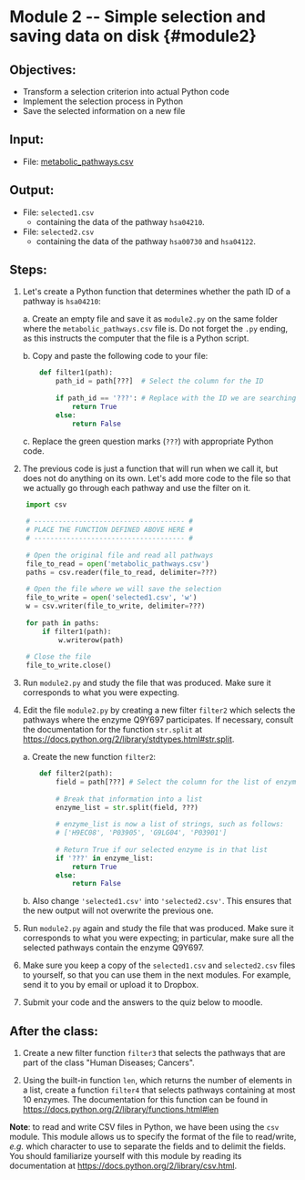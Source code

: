# Module 2 -- Simple selection and saving data on disk {#module2}

## Objectives:
- Transform a selection criterion into actual Python code
- Implement the selection process in Python
- Save the selected information on a new file

## Input:
- File: [metabolic_pathways.csv](files/metabolic_pathways.xls)

## Output:
- File: `selected1.csv`
    * containing the data of the pathway `hsa04210`.
- File: `selected2.csv`
    * containing the data of the pathway `hsa00730` and `hsa04122`.

## Steps:
1. Let's create a Python function that determines whether the path ID of a pathway is `hsa04210`:

    a. Create an empty file and save it as `module2.py` on the same folder where the `metabolic_pathways.csv` file is.
    Do not forget the `.py` ending, as this instructs the computer that the file is a Python script.
    
    b. Copy and paste the following code to your file:
    ```python
        def filter1(path):
            path_id = path[???]  # Select the column for the ID
            
            if path_id == '???': # Replace with the ID we are searching for
                return True
            else:
                return False
    ```
    
    c. Replace the green question marks (`???`) with appropriate Python code.

2. The previous code is just a function that will run when we call it, but does not do anything on its own.
Let's add more code to the file so that we actually go through each pathway and use the filter on it.
```python
    import csv
    
    # ------------------------------------- #
    # PLACE THE FUNCTION DEFINED ABOVE HERE #
    # ------------------------------------- #
    
    # Open the original file and read all pathways
    file_to_read = open('metabolic_pathways.csv')
    paths = csv.reader(file_to_read, delimiter=???)
    
    # Open the file where we will save the selection
    file_to_write = open('selected1.csv', 'w')
    w = csv.writer(file_to_write, delimiter=???)
    
    for path in paths:
        if filter1(path):
            w.writerow(path)
    
    # Close the file
    file_to_write.close()
```

3. Run `module2.py` and study the file that was produced.
Make sure it corresponds to what you were expecting.

4. Edit the file `module2.py` by creating a new filter `filter2` which selects the pathways where the enzyme Q9Y697 participates.
If necessary, consult the documentation for the function `str.split` at <https://docs.python.org/2/library/stdtypes.html#str.split>.

    a. Create the new function `filter2`:
    ```python
        def filter2(path):
            field = path[???] # Select the column for the list of enzymes
            
            # Break that information into a list
            enzyme_list = str.split(field, ???)
            
            # enzyme_list is now a list of strings, such as follows:
            # ['H9EC08', 'P03905', 'G9LG04', 'P03901']
            
            # Return True if our selected enzyme is in that list
            if '???' in enzyme_list:
                return True
            else:
                return False
    ```
    
    b. Also change `'selected1.csv'` into `'selected2.csv'`.
    This ensures that the new output will not overwrite the previous one.

5. Run `module2.py` again and study the file that was produced.
Make sure it corresponds to what you were expecting; in particular, make sure all the selected pathways contain the enzyme Q9Y697.

6. Make sure you keep a copy of the `selected1.csv` and `selected2.csv` files to yourself, so that you can use them in the next modules.
For example, send it to you by email or upload it to Dropbox.

7. Submit your code and the answers to the quiz below to moodle.


## After the class:
1. Create a new filter function `filter3` that selects the pathways that are part of the class "Human Diseases; Cancers".

2. Using the built-in function `len`, which returns the number of elements in a list, create a function `filter4` that selects pathways containing at most 10 enzymes.
The documentation for this function can be found in <https://docs.python.org/2/library/functions.html#len>

**Note**: to read and write CSV files in Python, we have been using the `csv` module.
This module allows us to specify the format of the file to read/write, _e.g._ which character to use to separate the fields and to delimit the fields.
You should familiarize yourself with this module by reading its documentation at <https://docs.python.org/2/library/csv.html>.


